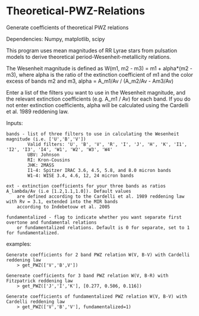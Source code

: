 # Theoretical-PWZ-Relations
Generate coefficients of theoretical PWZ relations

Dependencies: Numpy, matplotlib, scipy

This program uses mean magnitudes of RR Lyrae stars from pulsation models to derive theoretical 
period-Wesenheit-metallicity relations. 

The Wesenheit magnitude is defined as W(m1, m2 - m3) = m1 + alpha*(m2 - m3), where 
alpha is the ratio of the extinction coefficient of m1 and the color excess of bands m2 and m3,
alpha = A_m1/Av / (A_m2/Av - Am3/Av)

Enter a list of the filters you want to use in the Wesenheit magnitude, and
the relevant extinction coefficients (e.g. A_m1 / Av) for each band. If you do not enter extinction coefficients,
alpha will be calculated using the Cardelli et al. 1989 reddening law. 

Inputs: 
    
    bands - list of three filters to use in calculating the Wesenheit magnitude (i.e. ['U','B','V'])
            Valid filters: 'U', 'B', 'V', 'R', 'I', 'J', 'H', 'K', 'I1', 'I2', 'I3', 'I4', 'W1', 'W2', 'W3', 'W4'
            UBV: Johnson
            RI: Kron-Cousins
            JHK: 2MASS
            I1-4: Spitzer IRAC 3.6, 4.5, 5.8, and 8.0 micron bands
            W1-4: WISE 3.4, 4.6, 12, 24 micron bands

    ext - extinction coefficients for your three bands as ratios A_lambda/Av (i.e [1.2,1.1,1.0]). Default values 
        are defined according to the Cardelli et al. 1989 reddening law with Rv = 3.1, extended into the MIR bands 
        according to Indebetouw et al. 2005
    
    fundamentalized - flag to indicate whether you want separate first overtone and fundamental relations
        or fundamentalized relations. Default is 0 for separate, set to 1 for fundamentalized.


examples:

    Generate coefficients for 2 band PWZ relation W(V, B-V) with Cardelli reddening law
        > get_PWZ(['V','B',V'])

    Genereate coefficients for 3 band PWZ relation W(V, B-R) with Fitzpatrick reddening law
        > get_PWZ(['J','I','K'], [0.277, 0.506, 0.116])

    Generate coefficients of fundamentalized PWZ relation W(V, B-V) with Cardelli reddening law 
        > get_PWZ(['V','B','V'], fundamentalized=1)
